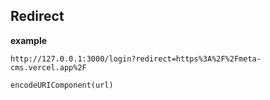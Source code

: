 ## Redirect

**example**

```
http://127.0.0.1:3000/login?redirect=https%3A%2F%2Fmeta-cms.vercel.app%2F

encodeURIComponent(url)
```